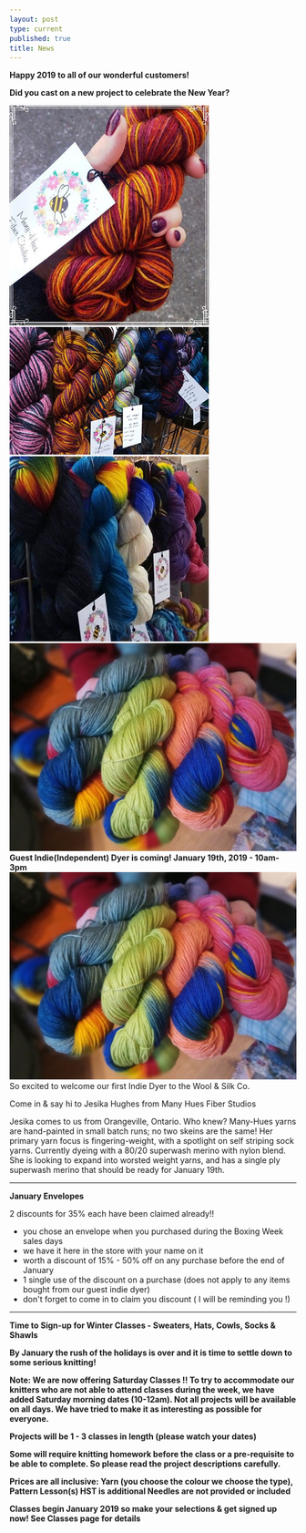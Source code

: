 ```yaml
---
layout: post
type: current
published: true
title: News
---
```


<strong>Happy 2019 to all of our wonderful customers!

Did you cast on a new project to celebrate the New Year?</strong>

<img src="/img/indie.jpg">
<img src="/img/indie2.jpg">
<img src="/img/indie3.jpg">
<img src="/img/indie_jan.jpg">
 <strong>Guest Indie(Independent) Dyer is coming!
January 19th, 2019 - 10am-3pm </strong>
<img src="/img/indie_jan.jpg">
So excited to welcome our first Indie Dyer to the Wool & Silk Co.
 
Come in & say hi to Jesika Hughes from Many Hues Fiber Studios
 
Jesika comes to us from Orangeville, Ontario. Who knew?   Many-Hues yarns are hand-painted in small batch runs; no two skeins are the same!
Her primary yarn focus is fingering-weight, with a spotlight on self striping sock yarns. Currently dyeing with a 80/20 superwash merino with nylon blend.  She is looking to expand into worsted weight yarns, and has a single ply superwash merino that should be ready for January 19th. 
<hr />
<strong>January Envelopes</strong>

2 discounts for 35% each have been claimed already!!

-  you chose an envelope when you purchased during the Boxing Week sales days
-  we have it here in the store with your name on it
-  worth a discount of 15% - 50% off on any purchase before the end of January
- 1 single use of the discount on a purchase (does not apply to any items bought from our guest indie dyer)
- don't forget to come in to claim you discount ( I will be reminding you !) 
<hr />
 
<strong>Time to Sign-up for Winter Classes - Sweaters, Hats, Cowls, Socks & Shawls

By January the rush of the holidays is over and it is time to settle down to some serious knitting!

Note:   We are now offering Saturday Classes !!
To try to accommodate our knitters who are not able to attend classes during the week, we have added Saturday morning dates (10-12am). Not all projects will be available on all days. We have tried to make it as interesting as possible for everyone.

Projects will be 1 - 3 classes in length (please watch your dates)

Some will require knitting homework before the class or a pre-requisite to be able to complete. So please read the project descriptions carefully. 

Prices are all inclusive: 
Yarn (you choose the colour we choose the type),
Pattern
Lesson(s) 
HST is additional 
Needles are not provided or included

<strong>Classes begin January 2019 so make your selections & get signed up now! See Classes page for details</strong>

